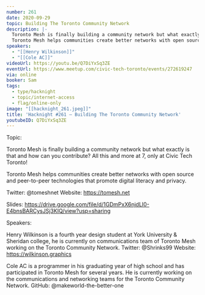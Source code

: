 ```yaml
---
number: 261
date: 2020-09-29
topic: Building The Toronto Community Network
description: |-
  Toronto Mesh is finally building a community network but what exactly is that and how can you contribute? All this and more at 7, only at Civic Tech Toronto!
  Toronto Mesh helps communities create better networks with open source and peer-to-peer technologies that promote digital literacy and privacy.
speakers:
  - "[[Henry Wilkinson]]"
  - "[[Cole AC]]"
videoUrl: https://youtu.be/Q7DiYxSq3ZE
eventUrl: https://www.meetup.com/civic-tech-toronto/events/272619247
via: online
booker: Sam
tags:
  - type/hacknight
  - topic/internet-access
  - flag/online-only
image: "[[hacknight_261.jpeg]]"
title: 'Hacknight #261 – Building The Toronto Community Network'
youtubeID: Q7DiYxSq3ZE
---
```


Topic:

Toronto Mesh is finally building a community network but what exactly is that and how can you contribute? All this and more at 7, only at Civic Tech Toronto!

Toronto Mesh helps communities create better networks with open source and peer-to-peer technologies that promote digital literacy and privacy.

Twitter: @tomeshnet
Website: https://tomesh.net

Slides: https://drive.google.com/file/d/1GDmPxX6njdLI0-E4bnsBARCysJSj3KIQ/view?usp=sharing


Speakers:

Henry Wilkinson is a fourth year design student at York University & Sheridan college, he is currently on communications team of Toronto Mesh working on the Toronto Community Network.
Twitter: @Shrinks99
Website: https://wilkinson.graphics

Cole AC is a programmer in his graduating year of high school and has participated in Toronto Mesh for several years. He is currently working on the communications and networking teams for the Toronto Community Network.
GitHub: @makeworld-the-better-one

